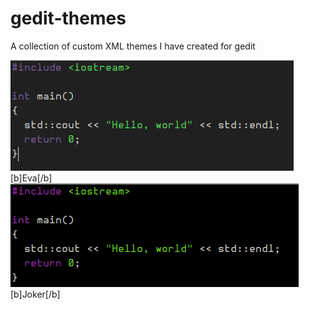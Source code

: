 # gedit-themes
A collection of custom XML themes I have created for gedit

![Eva](https://github.com/RevSpennicus/gedit-themes/blob/master/gedit-theme-screenshots/eva.jpg)
[b]Eva[/b]
![Joker](https://github.com/RevSpennicus/gedit-themes/blob/master/gedit-theme-screenshots/joker.jpg)
[b]Joker[/b]
